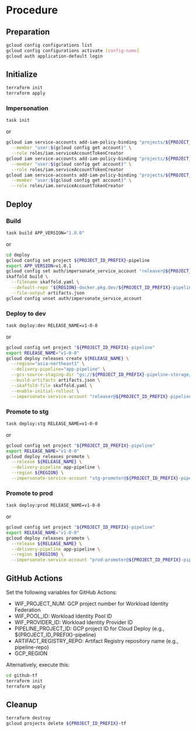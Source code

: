 # Procedure

## Preparation

```sh
gcloud config configurations list
gcloud config configurations activate [config-name]
gcloud auth application-default login
```

## Initialize

```sh
terraform init
terraform apply
```

### Impersonation

```sh
task init
```

or

```sh
gcloud iam service-accounts add-iam-policy-binding "projects/${PROJECT_ID_PREFIX}-pipeline/serviceAccounts/releaser@${PROJECT_ID_PREFIX}-pipeline.iam.gserviceaccount.com" \
  --member "user:$(gcloud config get account)" \
  --role roles/iam.serviceAccountTokenCreator
gcloud iam service-accounts add-iam-policy-binding "projects/${PROJECT_ID_PREFIX}-pipeline/serviceAccounts/stg-promoter@${PROJECT_ID_PREFIX}-pipeline.iam.gserviceaccount.com" \
  --member "user:$(gcloud config get account)" \
  --role roles/iam.serviceAccountTokenCreator
gcloud iam service-accounts add-iam-policy-binding "projects/${PROJECT_ID_PREFIX}-pipeline/serviceAccounts/prod-promoter@${PROJECT_ID_PREFIX}-pipeline.iam.gserviceaccount.com" \
  --member "user:$(gcloud config get account)" \
  --role roles/iam.serviceAccountTokenCreator
```

## Deploy

### Build

```sh
task build APP_VERSION="1.0.0"
```

or

```sh
cd deploy
gcloud config set project ${PROJECT_ID_PREFIX}-pipeline
export APP_VERSION=v1.0.1
gcloud config set auth/impersonate_service_account "releaser@${PROJECT_ID_PREFIX}-pipeline.iam.gserviceaccount.com"
skaffold build \
  --filename skaffold.yaml \
  --default-repo "${REGION}-docker.pkg.dev/${PROJECT_ID_PREFIX}-pipeline/pipeline-repo" \
  --file-output artifacts.json
gcloud config unset auth/impersonate_service_account
```

### Deploy to dev

```sh
task deploy:dev RELEASE_NAME=v1-0-0
```

or

```sh
gcloud config set project "${PROJECT_ID_PREFIX}-pipeline"
export RELEASE_NAME="v1-0-0"
gcloud deploy releases create ${RELEASE_NAME} \
  --region="asia-northeast1" \
  --delivery-pipeline="app-pipeline" \
  --gcs-source-staging-dir "gs://${PROJECT_ID_PREFIX}-pipeline-storage/app/source" \
  --build-artifacts artifacts.json \
  --skaffold-file skaffold.yaml \
  --enable-initial-rollout \
  --impersonate-service-account "releaser@${PROJECT_ID_PREFIX}-pipeline.iam.gserviceaccount.com"
```

### Promote to stg

```sh
task deploy:stg RELEASE_NAME=v1-0-0
```

or

```sh
gcloud config set project "${PROJECT_ID_PREFIX}-pipeline"
export RELEASE_NAME="v1-0-0"
gcloud deploy releases promote \
  --release ${RELEASE_NAME} \
  --delivery-pipeline app-pipeline \
  --region ${REGION} \
  --impersonate-service-account "stg-promoter@${PROJECT_ID_PREFIX}-pipeline.iam.gserviceaccount.com"
```

### Promote to prod

```sh
task deploy:prod RELEASE_NAME=v1-0-0
```

or

```sh
gcloud config set project "${PROJECT_ID_PREFIX}-pipeline"
export RELEASE_NAME="v1-0-0"
gcloud deploy releases promote \
  --release ${RELEASE_NAME} \
  --delivery-pipeline app-pipeline \
  --region ${REGION} \
  --impersonate-service-account "prod-promoter@${PROJECT_ID_PREFIX}-pipeline.iam.gserviceaccount.com"
```

## GitHub Actions

Set the following variables for GitHub Actions:

- WIF_PROJECT_NUM: GCP project number for Workload Identity Federation
- WIF_POOL_ID: Workload Identity Pool ID
- WIF_PROVIDER_ID: Workload Identity Provider ID
- PIPELINE_PROJECT_ID: GCP project ID for Cloud Deploy (e.g., ${PROJECT_ID_PREFIX}-pipeline)
- ARTIFACT_REGISTRY_REPO: Artifact Registry repository name (e.g., pipeline-repo)
- GCP_REGION

Alternatively, execute this:

```sh
cd github-tf
terraform init
terraform apply
```

## Cleanup

```sh
terraform destroy
gcloud projects delete ${PROJECT_ID_PREFIX}-tf
```
